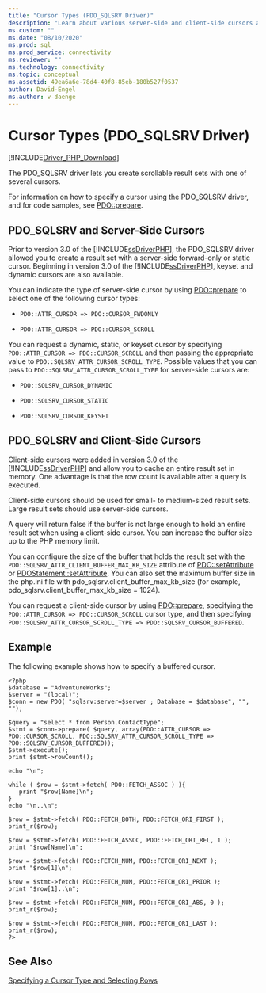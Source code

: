```yaml
---
title: "Cursor Types (PDO_SQLSRV Driver)"
description: "Learn about various server-side and client-side cursors and know how users may specify the cursor type when using Microsoft PDO_SQLSRV Driver for PHP for SQL Server."
ms.custom: ""
ms.date: "08/10/2020"
ms.prod: sql
ms.prod_service: connectivity
ms.reviewer: ""
ms.technology: connectivity
ms.topic: conceptual
ms.assetid: 49ea6a6e-78d4-40f8-85eb-180b527f0537
author: David-Engel
ms.author: v-daenge
---
```

# Cursor Types (PDO_SQLSRV Driver)
[!INCLUDE[Driver_PHP_Download](../../includes/driver_php_download.md)]

The PDO_SQLSRV driver lets you create scrollable result sets with one of several cursors.

For information on how to specify a cursor using the PDO_SQLSRV driver, and for code samples, see [PDO::prepare](../../connect/php/pdo-prepare.md).

## PDO_SQLSRV and Server-Side Cursors
Prior to version 3.0 of the [!INCLUDE[ssDriverPHP](../../includes/ssdriverphp_md.md)], the PDO_SQLSRV driver allowed you to create a result set with a server-side forward-only or static cursor. Beginning in version 3.0 of the [!INCLUDE[ssDriverPHP](../../includes/ssdriverphp_md.md)], keyset and dynamic cursors are also available.

You can indicate the type of server-side cursor by using [PDO::prepare](../../connect/php/pdo-prepare.md) to select one of the following cursor types:

-   `PDO::ATTR_CURSOR => PDO::CURSOR_FWDONLY`

-   `PDO::ATTR_CURSOR => PDO::CURSOR_SCROLL`

You can request a dynamic, static, or keyset cursor by specifying `PDO::ATTR_CURSOR => PDO::CURSOR_SCROLL` and then passing the appropriate value to `PDO::SQLSRV_ATTR_CURSOR_SCROLL_TYPE`. Possible values that you can pass to `PDO::SQLSRV_ATTR_CURSOR_SCROLL_TYPE` for server-side cursors are:

-   `PDO::SQLSRV_CURSOR_DYNAMIC`

-   `PDO::SQLSRV_CURSOR_STATIC`

-   `PDO::SQLSRV_CURSOR_KEYSET`

## PDO_SQLSRV and Client-Side Cursors
Client-side cursors were added in version 3.0 of the [!INCLUDE[ssDriverPHP](../../includes/ssdriverphp_md.md)] and allow you to cache an entire result set in memory. One advantage is that the row count is available after a query is executed.

Client-side cursors should be used for small- to medium-sized result sets. Large result sets should use server-side cursors.

A query will return false if the buffer is not large enough to hold an entire result set when using a client-side cursor. You can increase the buffer size up to the PHP memory limit.

You can configure the size of the buffer that holds the result set with the `PDO::SQLSRV_ATTR_CLIENT_BUFFER_MAX_KB_SIZE` attribute of [PDO::setAttribute](../../connect/php/pdo-setattribute.md) or [PDOStatement::setAttribute](../../connect/php/pdostatement-setattribute.md). You can also set the maximum buffer size in the php.ini file with pdo_sqlsrv.client_buffer_max_kb_size (for example, pdo_sqlsrv.client_buffer_max_kb_size = 1024).

You can request a client-side cursor by using [PDO::prepare](../../connect/php/pdo-prepare.md), specifying the `PDO::ATTR_CURSOR => PDO::CURSOR_SCROLL` cursor type, and then specifying `PDO::SQLSRV_ATTR_CURSOR_SCROLL_TYPE => PDO::SQLSRV_CURSOR_BUFFERED`.

## Example
The following example shows how to specify a buffered cursor.
```
<?php
$database = "AdventureWorks";
$server = "(local)";
$conn = new PDO( "sqlsrv:server=$server ; Database = $database", "", "");

$query = "select * from Person.ContactType";
$stmt = $conn->prepare( $query, array(PDO::ATTR_CURSOR => PDO::CURSOR_SCROLL, PDO::SQLSRV_ATTR_CURSOR_SCROLL_TYPE => PDO::SQLSRV_CURSOR_BUFFERED));
$stmt->execute();
print $stmt->rowCount();

echo "\n";

while ( $row = $stmt->fetch( PDO::FETCH_ASSOC ) ){
   print "$row[Name]\n";
}
echo "\n..\n";

$row = $stmt->fetch( PDO::FETCH_BOTH, PDO::FETCH_ORI_FIRST );
print_r($row);

$row = $stmt->fetch( PDO::FETCH_ASSOC, PDO::FETCH_ORI_REL, 1 );
print "$row[Name]\n";

$row = $stmt->fetch( PDO::FETCH_NUM, PDO::FETCH_ORI_NEXT );
print "$row[1]\n";

$row = $stmt->fetch( PDO::FETCH_NUM, PDO::FETCH_ORI_PRIOR );
print "$row[1]..\n";

$row = $stmt->fetch( PDO::FETCH_NUM, PDO::FETCH_ORI_ABS, 0 );
print_r($row);

$row = $stmt->fetch( PDO::FETCH_NUM, PDO::FETCH_ORI_LAST );
print_r($row);
?>
```

## See Also
[Specifying a Cursor Type and Selecting Rows](../../connect/php/specifying-a-cursor-type-and-selecting-rows.md)

